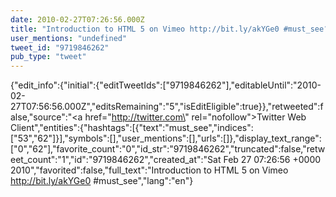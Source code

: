 ```yaml
---
date: 2010-02-27T07:26:56.000Z
title: "Introduction to HTML 5 on Vimeo http://bit.ly/akYGe0 #must_see″"
user_mentions: "undefined"
tweet_id: "9719846262"
pub_type: "tweet"
---
```

{"edit_info":{"initial":{"editTweetIds":["9719846262"],"editableUntil":"2010-02-27T07:56:56.000Z","editsRemaining":"5","isEditEligible":true}},"retweeted":false,"source":"<a href=\"http://twitter.com\" rel=\"nofollow\">Twitter Web Client</a>","entities":{"hashtags":[{"text":"must_see","indices":["53","62"]}],"symbols":[],"user_mentions":[],"urls":[]},"display_text_range":["0","62"],"favorite_count":"0","id_str":"9719846262","truncated":false,"retweet_count":"1","id":"9719846262","created_at":"Sat Feb 27 07:26:56 +0000 2010","favorited":false,"full_text":"Introduction to HTML 5 on Vimeo http://bit.ly/akYGe0 #must_see","lang":"en"}
